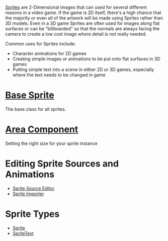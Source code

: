 [Sprites](https://github.com/ZilchEngine/ZilchDocs/blob/master/zilch_editor_documentation/code_reference/class_reference/sprite.markdown)  are 2-Dimensional images that can used for several different reasons in a video game. If the game is 2D itself, there's a high chance that the majority or even all of the artwork will be made using Sprites rather than 3D models. Even in a 3D game Sprites are often used for images along flat surfaces or can be "billboarded" so that the normals are always facing the camera to create a low cost image where detail is not really needed. 

Common uses for Sprites include:
   * Character animations for 2D games
   * Creating simple images or animations to be put onto flat surfaces in 3D games
   * Putting simple text into a scene in either 2D or 3D games, especially where the text needs to be changed in game


 # [Base Sprite](https://github.com/ZilchEngine/ZilchDocs/blob/master/zilch_editor_documentation/zeromanual/graphics/sprites/basesprite.markdown)
The base class for all sprites.

 # [Area Component](https://github.com/ZilchEngine/ZilchDocs/blob/master/zilch_editor_documentation/zeromanual/graphics/sprites/area.markdown)
Setting the right size for your sprite instance

 # Editing Sprite Sources and Animations
- [Sprite Source Editor](https://github.com/ZilchEngine/ZilchDocs/blob/master/zilch_editor_documentation/zeromanual/graphics/sprites/spritesourceeditor.markdown)
- [Sprite Importer](https://github.com/ZilchEngine/ZilchDocs/blob/master/zilch_editor_documentation/zeromanual/graphics/sprites/spriteimporter.markdown)

 # Sprite Types
- [Sprite](https://github.com/ZilchEngine/ZilchDocs/blob/master/zilch_editor_documentation/zeromanual/graphics/sprites/sprite.markdown)
- [SpriteText](https://github.com/ZilchEngine/ZilchDocs/blob/master/zilch_editor_documentation/zeromanual/graphics/sprites/spritetext.markdown)
 

 